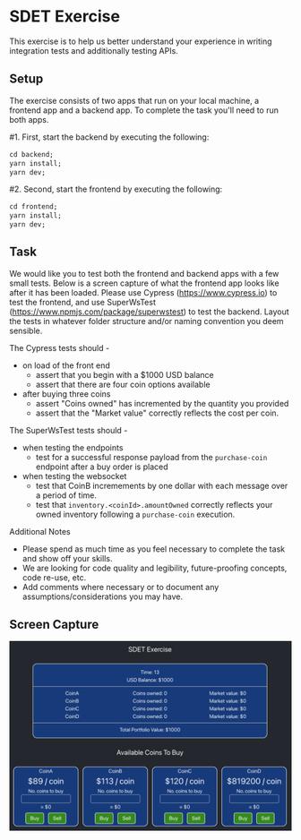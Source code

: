 # SDET Exercise

This exercise is to help us better understand your experience in writing integration tests and additionally testing APIs.

## Setup

The exercise consists of two apps that run on your local machine, a frontend app and a backend app. To complete the task you'll need to run both apps.

#1. First, start the backend by executing the following:

```
cd backend;
yarn install;
yarn dev;
```

#2. Second, start the frontend by executing the following:

```
cd frontend;
yarn install;
yarn dev;
```

## Task

We would like you to test both the frontend and backend apps with a few small tests. Below is a screen capture of what the frontend app looks like after it has been loaded. Please use Cypress (https://www.cypress.io) to test the frontend, and use SuperWsTest (https://www.npmjs.com/package/superwstest) to test the backend. Layout the tests in whatever folder structure and/or naming convention you deem sensible.

The Cypress tests should -

- on load of the front end
  - assert that you begin with a $1000 USD balance
  - assert that there are four coin options available
- after buying three coins
  - assert "Coins owned" has incremented by the quantity you provided
  - assert that the "Market value" correctly reflects the cost per coin.

The SuperWsTest tests should -

- when testing the endpoints
  - test for a successful response payload from the `purchase-coin` endpoint after a buy order is placed
- when testing the websocket
  - test that CoinB incremements by one dollar with each message over a period of time.
  - test that `inventory.<coinId>.amountOwned` correctly reflects your owned inventory following a `purchase-coin` execution.

Additional Notes

- Please spend as much time as you feel necessary to complete the task and show off your skills.
- We are looking for code quality and legibility, future-proofing concepts, code re-use, etc.
- Add comments where necessary or to document any assumptions/considerations you may have.

## Screen Capture

![Screenshot of SDET Exercise](sdet-exercise.png)

